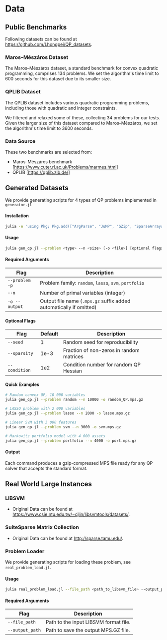# Data 

## Public Benchmarks

Following datasets can be found at https://github.com/Lhongpei/QP_datasets.

### Maros–Mészáros Dataset

The Maros–Mészáros dataset, a standard benchmark for convex quadratic programming, comprises 134 problems. We set the algorithm's time limit to 600 seconds for this dataset due to its smaller size.

### QPLIB Dataset

The QPLIB dataset includes various quadratic programming problems, including those with quadratic and integer constraints. 

We filtered and relaxed some of these, collecting 34 problems for our tests. Given the larger size of this dataset compared to Maros–Mészáros, we set the algorithm's time limit to 3600 seconds.

### Data Source
These two benchmarks are selected from:
- Maros–Mészáros benchmark [https://www.cuter.rl.ac.uk/Problems/marmes.html]
- QPLIB [https://qplib.zib.de/]

## Generated Datasets

We provide generating scripts for 4 types of QP problems implemented in `generator.jl`

#### Installation

```bash
julia -e 'using Pkg; Pkg.add(["ArgParse", "JuMP", "GZip", "SparseArrays", "Random", "Gurobi"])'
```

#### Usage

```bash
julia gen_qp.jl --problem <type> --n <size> [-o <file>] [optional flags]
```

#### Required Arguments

| Flag          | Description |
|---------------|-------------|
| `--problem -p` | Problem family: `random`, `lasso`, `svm`, `portfolio` |
| `--n`         | Number of primal variables (integer) |
| `-o --output` | Output file name (`.mps.gz` suffix added automatically if omitted) |

#### Optional Flags

| Flag           | Default | Description |
|----------------|---------|-------------|
| `--seed`       | 1       | Random seed for reproducibility |
| `--sparsity`   | 1e-3    | Fraction of non-zeros in random matrices |
| `--condition`  | 1e2     | Condition number for random QP Hessian |

#### Quick Examples

```bash
# Random convex QP, 10 000 variables
julia gen_qp.jl --problem random --n 10000 -o random_QP.mps.gz

# LASSO problem with 2 000 variables
julia gen_qp.jl --problem lasso --n 2000 -o lasso.mps.gz

# Linear SVM with 3 000 features
julia gen_qp.jl --problem svm --n 3000 -o svm.mps.gz

# Markowitz portfolio model with 4 000 assets
julia gen_qp.jl --problem portfolio --n 4000 -o port.mps.gz
```

#### Output

Each command produces a gzip-compressed MPS file ready for any QP solver that accepts the standard format.

## Real World Large Instances

### LIBSVM

- Original Data can be found at https://www.csie.ntu.edu.tw/~cjlin/libsvmtools/datasets/.

### SuiteSparse Matrix Collection

- Original Data can be found at http://sparse.tamu.edu/.

### Problem Loader

We provide generating scripts for loading these problem, see `real_problem_load.jl`.

#### Usage

```bash
julia real_problem_load.jl --file_path <path_to_libsvm_file> --output_path <output_mps_gz_file>
```

#### Required Arguments

| Flag          | Description |
|---------------|-------------|
| `--file_path`   | Path to the input LIBSVM format file. |
| `--output_path` | Path to save the output MPS.GZ file. |
